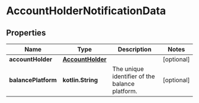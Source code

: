 
# AccountHolderNotificationData

## Properties
Name | Type | Description | Notes
------------ | ------------- | ------------- | -------------
**accountHolder** | [**AccountHolder**](AccountHolder.md) |  |  [optional]
**balancePlatform** | **kotlin.String** | The unique identifier of the balance platform. |  [optional]



